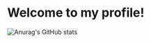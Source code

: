 # Welcome to my profile!
![Anurag's GitHub stats](https://github-readme-stats.vercel.app/api?username=AnyMinorDeerPanda&show_icons=true&bg_color=-50,E16248,A7539E&text_color=FFFFFF&title_color=FFFFFF&icon_color=FFFFFF)



